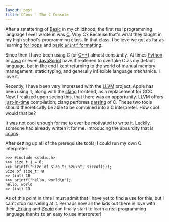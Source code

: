 ```yaml
---
layout: post
title: CCons - The C Console
---
```

After a smattering of [Basic](2010/04/15/my-first-release.html) in my childhood, the first real programming language I ever wrote in was [C](http://www.amazon.com/dp/0131103628). Why C? Because that's what they taught in my high school's programming class. In that class, I believe we got as far as learning [for loops](http://www.haskell.org/~pairwise/intro/section4.html) and [basic `printf` formatting](http://www.opengroup.org/onlinepubs/009695399/utilities/printf.html).

Since then I have been using C (or [C++](http://www.research.att.com/~bs/pronounciation.wav)) almost constantly. At times [Python](http://en.wikipedia.org/wiki/Python_(genus)) or [Java](http://en.wikipedia.org/wiki/Java) or even [JavaScript](http://javascript.crockford.com/popular.html) have threatened to overtake C as my default language, but in the end I kept returning to the world of manual memory management, static typing, and generally inflexible language mechanics. I love it.

Recently, I have been very impressed with the [LLVM](http://llvm.org/) project. Apple has been using it, along with the [clang](http://clang.llvm.org/) frontend, as a replacement for GCC. Now, I realized upon seeing this, that there was an opportunity. LLVM offers [just-in-time](http://www.urbandictionary.com/define.php?term=jit) compilation; clang performs [parsing](http://upload.wikimedia.org/wikipedia/commons/3/30/Gruppe_Bisons_%28Bison_bison%29.JPG) of C. These two tools should theoretically be able to be combined into a C interpreter. How cool would that be?

It was not cool enough for me to ever be motivated to write it. Luckily, someone had already written it for me. Introducing the absurdity that is [ccons](http://code.google.com/p/ccons/).

After setting up all of the prerequisite tools, I could run my own C interpreter:

    >>> #include <stdio.h>
    >>> size_t j = 6;
    >>> printf("Size of size_t: %zu\n", sizeof(j));
    Size of size_t: 8
    => (int) 18
    >>> printf("hello, world\n");
    hello, world
    => (int) 13

As of this point in time I must admit that I have yet to find a use for this, but I can't stop marveling at it. Perhaps now all the kids out there in love with their [_Erlang](http://pragprog.com/articles/erlang) and [_Scala_](http://translate.google.com/#it|en|scala) can finally start to learn a real programming language thanks to an easy to use interpreter!
